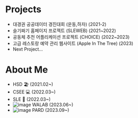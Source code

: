 # Projects
- 대경권 공공데이터 경진대회 (운동,하자) (2021-2)
- 슬기짜기 홈페이지 프로젝트 (SLEWEB) (2021~2022)
- 공동체 추천 어플리케이션 프로젝트 (CHOICE) (2022~2023)
- 고급 레스토랑 예약 관리 웹사이트 (Apple In The Tree) (2023)
- Next Project...

# About Me
- HSD 🏖 (2021.02~)
- CSEE 💻 (2022.03~)
- SLE 🐍 (2022.03~)
- ![image](https://github.com/Cocomong98/Cocomong98/assets/90203932/1eec0d28-d054-4e25-9907-20598c2690fd) WALAB (2023.06~)
- ![image](https://github.com/Cocomong98/Cocomong98/assets/90203932/b1156c18-47a5-4cef-aebc-c06851b02831) PARD (2023.09~)

<!---
Cocomong98/Cocomong98 is a ✨ special ✨ repository because its `README.md` (this file) appears on your GitHub profile.
You can click the Preview link to take a look at your changes.
--->
